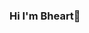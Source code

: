 ### Hi I'm Bheart👋

<!--
**Bheart7/Bheart7** is a ✨ _special_ ✨ repository because its `README.md` (this file) appears on your GitHub profile.

Here are some ideas to get you started:

- 🔭 I’m currently working on projects in fightpandemics.
- 🌱 I’m currently learning redux, mongodb and node.
- 👯 I’m looking to collaborate on react projects.
- 💬 Ask me about some react stuff.
- 📫 How to reach me: [Gmail](bheartshrestha4@gmail.com) and [Portfolio](https://upbeat-nightingale-7bb892.netlify.app/)
- ⚡ Fun fact: I love watching football and a ronaldo fan and follow real madrid team.
-->
